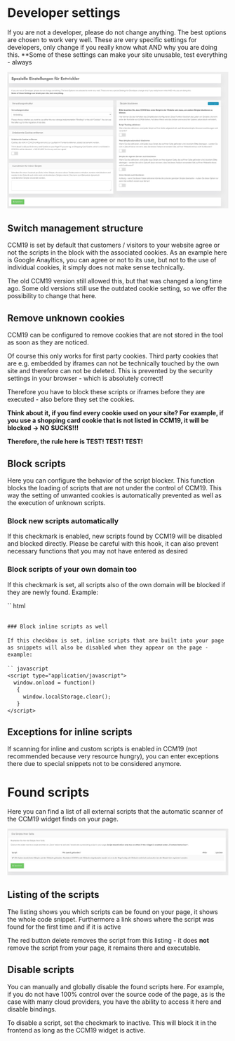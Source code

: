 # Developer settings

If you are not a developer, please do not change anything. The best options are chosen to work very well. These are very specific settings for developers, only change if you really know what AND why you are doing this.
**Some of these settings can make your site unusable, test everything - always

![screenshot-1641908929026](../assets/screenshot-1641908929026.jpg)



## Switch management structure

CCM19 is set by default that customers / visitors to your website agree or not the scripts in the block with the associated cookies. As an example here is Google Anayltics, you can agree or not to its use, but not to the use of individual cookies, it simply does not make sense technically.

The old CCM19 version still allowed this, but that was changed a long time ago. Some old versions still use the outdated cookie setting, so we offer the possibility to change that here.



## Remove unknown cookies

CCM19 can be configured to remove cookies that are not stored in the tool as soon as they are noticed.

Of course this only works for first party cookies. Third party cookies that are e.g. embedded by iframes can not be technically touched by the own site and therefore can not be deleted. This is prevented by the security settings in your browser - which is absolutely correct!

Therefore you have to block these scripts or iframes before they are executed - also before they set the cookies.

**Think about it, if you find every cookie used on your site? For example, if you use a shopping card cookie that is not listed in CCM19, it will be blocked -&gt; NO SUCKS!!!** 

**Therefore, the rule here is TEST! TEST! TEST!**



## Block scripts

Here you can configure the behavior of the script blocker. This function blocks the loading of scripts that are not under the control of CCM19. This way the setting of unwanted cookies is automatically prevented as well as the execution of unknown scripts.

### Block new scripts automatically

If this checkmark is enabled, new scripts found by CCM19 will be disabled and blocked directly. Please be careful with this hook, it can also prevent necessary functions that you may not have entered as desired 

### Block scripts of your own domain too

If this checkmark is set, all scripts also of the own domain will be blocked if they are newly found. Example:

`` html
<script type="text/javascript" src="/js/main.js" defer="defer"></script>
```

### Block inline scripts as well

If this checkbox is set, inline scripts that are built into your page as snippets will also be disabled when they appear on the page - example:

`` javascript
<script type="application/javascript">
  window.onload = function()
   {
     window.localStorage.clear();
   }
</script>
```

## Exceptions for inline scripts

If scanning for inline and custom scripts is enabled in CCM19 (not recommended because very resource hungry), you can enter exceptions there due to special snippets not to be considered anymore.



# Found scripts

Here you can find a list of all external scripts that the automatic scanner of the CCM19 widget finds on your page.

![screenshot-1641913652262](../assets/screenshot-1641913652262.jpg)



## Listing of the scripts

The listing shows you which scripts can be found on your page, it shows the whole code snippet. Furthermore a link shows where the script was found for the first time and if it is active 

The red button delete removes the script from this listing - it does **not** remove the script from your page, it remains there and executable.

## Disable scripts

You can manually and globally disable the found scripts here. For example, if you do not have 100% control over the source code of the page, as is the case with many cloud providers, you have the ability to access it here and disable bindings.

To disable a script, set the checkmark to inactive. This will block it in the frontend as long as the CCM19 widget is active.

